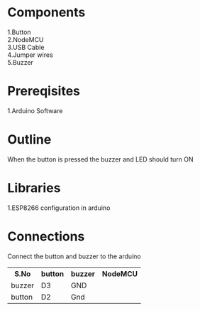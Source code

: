 # Components
1.Button <br/>
2.NodeMCU <br/>
3.USB Cable <br/>
4.Jumper wires <br/>
5.Buzzer<br/>


# Prereqisites
1.Arduino Software

# Outline
When the button is pressed the buzzer and LED should turn ON
# Libraries
1.ESP8266 configuration in arduino

# Connections
Connect the button and buzzer to the arduino
<table>
  <tr>
    <th>S.No</th>
    <th>button</th>
    <th>buzzer</th>
    <th>NodeMCU</th>
  </tr>
  <tr>
    <td>buzzer</td>
    <td>D3</td>
    <td>GND</td>
    </tr>
  <tr>
    <td>button</td>
    <td>D2</td>
    <td>Gnd</td>
  </tr>
  
</table>
